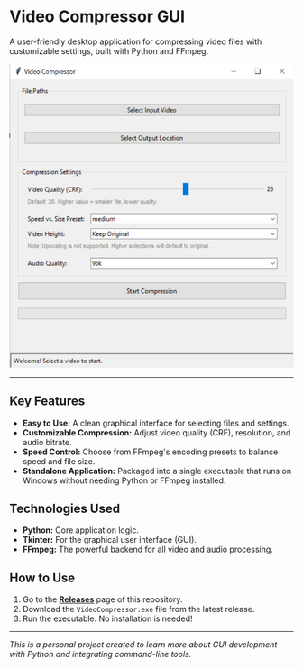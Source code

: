 # Video Compressor GUI

A user-friendly desktop application for compressing video files with customizable settings, built with Python and FFmpeg.

![Screenshot of the application GUI](./assets/screenshot.png)


---

## Key Features

* **Easy to Use:** A clean graphical interface for selecting files and settings.
* **Customizable Compression:** Adjust video quality (CRF), resolution, and audio bitrate.
* **Speed Control:** Choose from FFmpeg's encoding presets to balance speed and file size.
* **Standalone Application:** Packaged into a single executable that runs on Windows without needing Python or FFmpeg installed.

## Technologies Used

* **Python:** Core application logic.
* **Tkinter:** For the graphical user interface (GUI).
* **FFmpeg:** The powerful backend for all video and audio processing.

## How to Use

1.  Go to the [**Releases**](https://github.com/acoggins2022/Python-Video-Compressor/releases/tag/v1.0) page of this repository.
2.  Download the `VideoCompressor.exe` file from the latest release.
3.  Run the executable. No installation is needed!

---

*This is a personal project created to learn more about GUI development with Python and integrating command-line tools.*
